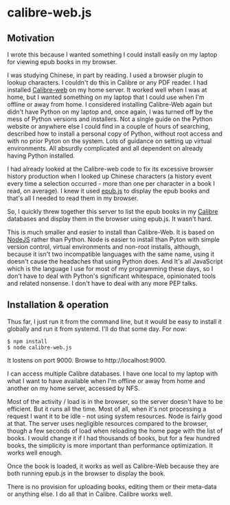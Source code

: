 # calibre-web.js

## Motivation

I wrote this because I wanted something I could install easily on my laptop
for viewing epub books in my browser.

I was studying Chinese, in part by reading. I used a browser plugin to
lookup characters. I couldn't do this in Calibre or any PDF reader. I had
installed [Calibre-web](https://github.com/janeczku/calibre-web) on my
home server. It worked well when I was at home, but I wanted something on
my laptop that I could use when I'm offline or away from home. I considered
installing Calibre-Web again but didn't have Python on my laptop and, once
again, I was turned off by the mess of Python versions and installers. Not
a single guide on the Python website or anywhere else I could find in a
couple of hours of searching, described how to install a personal copy of
Python, without root access and with no prior Pyton on the system. Lots of
guidance on setting up virtual environments. All absurdly complicated and
all dependent on already having Python installed.

I had already looked at the Calibre-web code to fix its excessive browser
history production when I looked up Chinese characters (a history event
every time a selection occurred - more than one per character in a book I
read, on average). I knew it used
[epub.js](https://github.com/futurepress/epub.js) to display the epub books
and that's all I needed to read them in my browser.

So, I quickly threw together this server to list the epub books in my
[Calibre](https://github.com/kovidgoyal/calibre) databases and display them
in the browser using epub.js. It wasn't hard.

This is much smaller and easier to install than Calibre-Web. It is based on
[NodeJS](https://nodejs.org/en/) rather than Python. Node is easier to
install than Pyton with simple version control, virtual environments and
non-root installs, although, because it isn't two incompatible languages
with the same name, using it doesn't cause the headaches that using Python
does. And It's all JavaScript which is the language I use for most of my
programming these days, so I don't have to deal with Python's significant
whitespace, opinionated tools and related nonsense. I don't have to deal
with any more PEP talks.

## Installation & operation

Thus far, I just run it from the command line, but it would be easy to
install it globally and run it from systemd. I'll do that some day. For
now:

```
$ npm install
$ node calibre-web.js
```

It lostens on port 9000. Browse to http://localhost:9000.

I can access multiple Calibre databases. I have one local to my laptop with
what I want to have available when I'm offline or away from home and
another on my home server, accessed by NFS.

Most of the activity / load is in the browser, so the server doesn't have
to be efficient. But it runs all the time. Most of all, when it's not
processing a request I want it to be idle - not using system resources.
Node is fairly good at that. The server uses negligible resources compared
to the browser, though a few seconds of load when reloading the home page
with the list of books. I would change it if I had thousands of books, but
for a few hundred books, the simplicity is more important than performance
optimization. It works well enough.

Once the book is loaded, it works as well as Calibre-Web because they are
both running epub.js in the browser to display the book.

There is no provision for uploading books, editing them or their meta-data
or anything else. I do all that in Calibre. Calibre works well.
